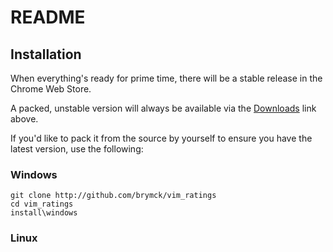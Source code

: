 README
======


Installation
------------

When everything's ready for prime time, there will be a stable release in the
Chrome Web Store.

A packed, unstable version will always be available via the
[Downloads](https://github.com/brymck/vim_ratings/archives/master) link above.

If you'd like to pack it from the source by yourself to ensure you have the
latest version, use the following:

### Windows

    git clone http://github.com/brymck/vim_ratings
    cd vim_ratings
    install\windows

### Linux
